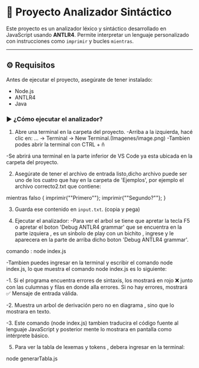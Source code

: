 
# 📘 Proyecto Analizador Sintáctico

Este proyecto es un analizador léxico y sintáctico desarrollado en JavaScript usando **ANTLR4**. Permite interpretar un lenguaje personalizado con instrucciones como `imprimir` y bucles `mientras`.

---

## ⚙️ Requisitos

Antes de ejecutar el proyecto, asegúrate de tener instalado:

- Node.js
- ANTLR4 
- Java


### ▶️ ¿Cómo ejecutar el analizador?

1. Abre una terminal en la carpeta del proyecto.
-Arriba a la izquierda, hacé clic en: ... -> Terminal -> New Terminal.(Imagenes/image.png)
-Tambien podes abrir la terminal con CTRL + ñ

-Se abrirá una terminal en la parte inferior de VS Code ya esta ubicada en la carpeta del proyecto.


2. Asegúrate de tener el archivo de entrada listo,dicho archivo puede ser uno de los cuatro que hay en la carpeta de 'Ejemplos', por ejemplo el archivo correcto2.txt que contiene:

mientras falso {
imprimir{""Primero""};
imprimir{""Segundo?""};
}

3. Guarda ese contenido en `input.txt`. (copia y pega)

4. Ejecutar el analizador:
-Para ver el arbol se tiene que apretar la tecla F5 o apretar el boton 'Debug ANTLR4 grammar' que se encuentra en la parte izquiera , es un sinbolo de play con un bichito , ingrese y le aparecera en la parte de arriba dicho boton 'Debug ANTLR4 grammar'.

comando : node index.js

-Tambien puedes ingresar en la terminal y escribir el comando node index.js, lo que muestra el comando node index.js es lo siguiente:


-1. Si el programa encuentra errores de sintaxis, los mostrará en rojo ❌ junto con las culumnas y filas en donde alla errores. Si no hay errores, mostrará ✅ Mensaje de entrada válida.

-2. Muestra un arbol de derivación pero no en diagrama , sino que lo mostrara en texto.

-3. Este comando (node index.js) tambien traducira el código fuente al lenguaje JavaScript y posterior mente lo mostrara en pantalla como intérprete básico.


5. Para ver la tabla de lexemas y tokens , debera ingresar en la terminal:

node generarTabla.js
